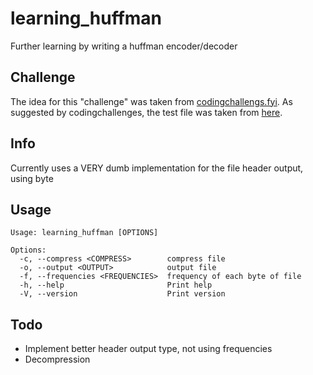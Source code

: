 # learning_huffman

Further learning by writing a huffman encoder/decoder

## Challenge
The idea for this "challenge" was taken from [codingchallengs.fyi](https://codingchallenges.fyi/challenges/challenge-huffman/).
As suggested by codingchallenges, the test file was taken from [here](https://www.gutenberg.org/files/135/135-0.txt).

## Info
Currently uses a VERY dumb implementation for the file header output, using byte 

## Usage
```
Usage: learning_huffman [OPTIONS]

Options:
  -c, --compress <COMPRESS>        compress file
  -o, --output <OUTPUT>            output file
  -f, --frequencies <FREQUENCIES>  frequency of each byte of file
  -h, --help                       Print help
  -V, --version                    Print version
```

## Todo
* Implement better header output type, not using frequencies
* Decompression
